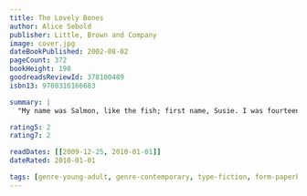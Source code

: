 ```yaml
---
title: The Lovely Bones
author: Alice Sebold
publisher: Little, Brown and Company
image: cover.jpg
dateBookPublished: 2002-08-02
pageCount: 372
bookHeight: 198
goodreadsReviewId: 378100489
isbn13: 9780316166683

summary: |
  "My name was Salmon, like the fish; first name, Susie. I was fourteen when I was murdered on December 6, 1973." So begins the story of Susie Salmon, who is adjusting to her new home in heaven, a place that is not at all what she expected, even as she is watching life on earth continue without her - her friends trading rumours about her disappearance, her killer trying to cover his tracks, her grief-stricken family unravelling. Out of unspeakable tragedy and loss, The Lovely Bones succeeds, miraculously, in building a tale filled with hope, humour, suspense, even joy.

rating5: 2
rating7: 2

readDates: [[2009-12-25, 2010-01-01]]
dateRated: 2010-01-01

tags: [genre-young-adult, genre-contemporary, type-fiction, form-paperback]
---
```

